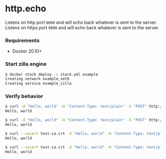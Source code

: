 # http.echo
Listens on http port `8080` and will echo back whatever is sent to the server.
Listens on https port `9090` and will echo back whatever is sent to the server.

### Requirements
 - Docker 20.10+

### Start zilla engine
```bash
$ docker stack deploy -c stack.yml example
Creating network example_net0
Creating service example_zilla
```

### Verify behavior
```bash
$ curl -d "Hello, world" -H "Content-Type: text/plain" -X "POST" http://localhost:8080/
Hello, world
```
```bash
$ curl -d "Hello, world" -H "Content-Type: text/plain" -X "POST" http://localhost:8080/ --http2-prior-knowledge
Hello, world
```
```bash
$ curl --cacert test-ca.crt -d "Hello, world" -H "Content-Type: text/plain" -X "POST" https://localhost:9090/ --http1.1
Hello, world
```
```bash
$ curl --cacert test-ca.crt -d "Hello, world" -H "Content-Type: text/plain" -X "POST" https://localhost:9090/ --http2
Hello, world
```
